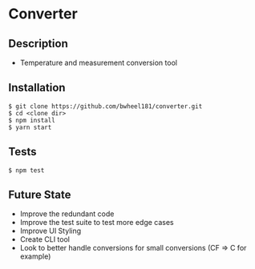 # Converter
## Description
* Temperature and measurement conversion tool

## Installation
```shell
$ git clone https://github.com/bwheel181/converter.git
$ cd <clone dir>
$ npm install
$ yarn start
```

## Tests
```shell
$ npm test
```

## Future State
* Improve the redundant code
* Improve the test suite to test more edge cases
* Improve UI Styling
* Create CLI tool
* Look to better handle conversions for small conversions (CF => C for example)
